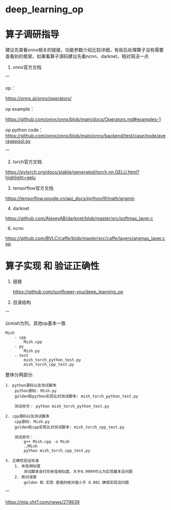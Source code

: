 # deep_learning_op

# 算子调研指导
建议先查看onnx相关的链接，功能参数介绍比较详细，有些后处理算子没有需要查看别的框架，如果看算子源码建议先看ncnn、darknet，相对简洁一点

1. onnx官方文档

'''

op：

https://onnx.ai/onnx/operators/

op example：

https://github.com/onnx/onnx/blob/main/docs/Operators.md#examples-1

op python code：
https://github.com/onnx/onnx/blob/main/onnx/backend/test/case/node/averagepool.py

'''

2. torch官方文档

https://pytorch.org/docs/stable/generated/torch.nn.GELU.html?highlight=gelu


3. tensorflow官方文档


https://tensorflow.google.cn/api_docs/python/tf/math/argmin



4. darknet

https://github.com/AlexeyAB/darknet/blob/master/src/softmax_layer.c


6. ncnn

https://github.com/BVLC/caffe/blob/master/src/caffe/layers/argmax_layer.cpp



# 算子实现 和 验证正确性

1. 链接

    https://github.com/sunflower-you/deep_learning_op
2. 目录结构

'''

以mish为列，其他op基本一致

    Mish
        - cpp
            Mish.cpp
        - py
            Mish.py
        - test
            mish_torch_python_test.py
            mish_torch_cpp_test.py

整体分两部分:
    
    1. python源码以及测试脚本
        python源码: Mish.py
        golden和python实现比对测试脚本: mish_torch_python_test.py

        测试命令： python mish_torch_python_test.py

    2. cpp源码以及测试脚本
        cpp源码: Mish.py
        golden和cpp实现比对测试脚本: mish_torch_cpp_test.py

        测试命令： 
            g++ Mish.cpp -o Mish
            ./Mish
            python mish_torch_cpp_test.py

    3. 正确性验证标准
        1. 余弦相似度
            测试脚本会打印余弦相似度，大于0.9999可认为实现基本没问题
        2. 绝对误差
            golden 和 实现 差值的绝对值小于 0.001 确保实现没问题

'''


https://mip.yht7.com/news/279939
